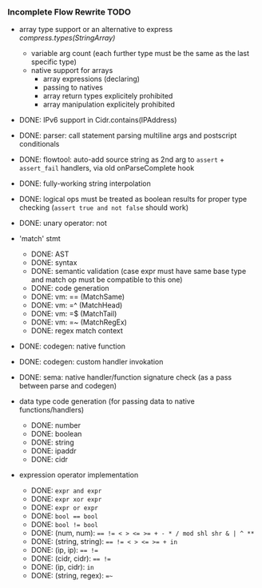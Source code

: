 
### Incomplete Flow Rewrite TODO

- array type support or an alternative to express *compress.types(StringArray)*
  - variable arg count (each further type must be the same as the last specific type)
  - native support for arrays
    - array expressions (declaring)
    - passing to natives
    - array return types explicitely prohibited
    - array manipulation explicitely prohibited
- DONE: IPv6 support in Cidr.contains(IPAddress)
- DONE: parser: call statement parsing multiline args and postscript conditionals
- DONE: flowtool: auto-add source string as 2nd arg to `assert` + `assert_fail` handlers, via old onParseComplete hook
- DONE: fully-working string interpolation
- DONE: logical ops must be treated as boolean results for proper type checking (`assert true and not false` should work)
- DONE: unary operator: not

- 'match' stmt
  - DONE: AST
  - DONE: syntax
  - DONE: semantic validation (case expr must have same base type and match op must be compatible to this one)
  - DONE: code generation
  - DONE: vm: == (MatchSame)
  - DONE: vm: =^ (MatchHead)
  - DONE: vm: =$ (MatchTail)
  - DONE: vm: =~ (MatchRegEx)
  - DONE: regex match context
- DONE: codegen: native function
- DONE: codegen: custom handler invokation
- DONE: sema: native handler/function signature check (as a pass between parse and codegen)

- data type code generation (for passing data to native functions/handlers)
  - DONE: number
  - DONE: boolean
  - DONE: string
  - DONE: ipaddr
  - DONE: cidr

- expression operator implementation
  - DONE: `expr and expr`
  - DONE: `expr xor expr`
  - DONE: `expr or expr`
  - DONE: `bool == bool`
  - DONE: `bool != bool`
  - DONE: (num, num): `== != < > <= >= + - * / mod shl shr & | ^ **`
  - DONE: (string, string): `== != < > <= >= + in`
  - DONE: (ip, ip): `== !=`
  - DONE: (cidr, cidr): `== !=`
  - DONE: (ip, cidr): `in`
  - DONE: (string, regex): `=~`

